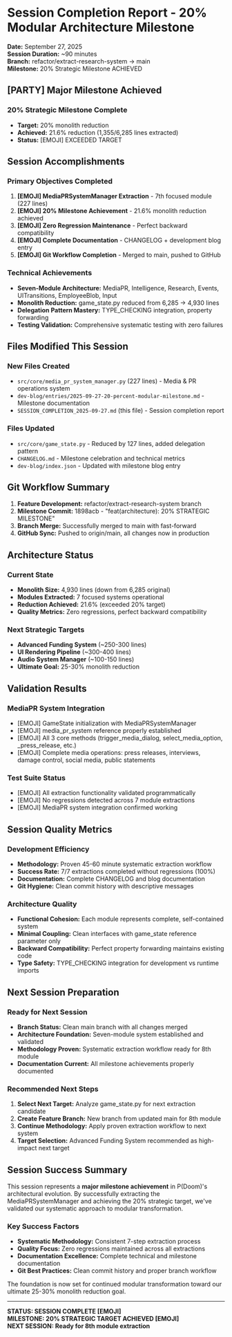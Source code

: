 # Session Completion Report - 20% Modular Architecture Milestone

**Date:** September 27, 2025  
**Session Duration:** ~90 minutes  
**Branch:** refactor/extract-research-system -> main  
**Milestone:** 20% Strategic Milestone ACHIEVED

## [PARTY] Major Milestone Achieved

### 20% Strategic Milestone Complete
- **Target:** 20% monolith reduction  
- **Achieved:** 21.6% reduction (1,355/6,285 lines extracted)
- **Status:** [EMOJI] EXCEEDED TARGET

## Session Accomplishments

### Primary Objectives Completed
1. **[EMOJI] MediaPRSystemManager Extraction** - 7th focused module (227 lines)
2. **[EMOJI] 20% Milestone Achievement** - 21.6% monolith reduction achieved
3. **[EMOJI] Zero Regression Maintenance** - Perfect backward compatibility
4. **[EMOJI] Complete Documentation** - CHANGELOG + development blog entry
5. **[EMOJI] Git Workflow Completion** - Merged to main, pushed to GitHub

### Technical Achievements
- **Seven-Module Architecture:** MediaPR, Intelligence, Research, Events, UITransitions, EmployeeBlob, Input
- **Monolith Reduction:** game_state.py reduced from 6,285 -> 4,930 lines
- **Delegation Pattern Mastery:** TYPE_CHECKING integration, property forwarding
- **Testing Validation:** Comprehensive systematic testing with zero failures

## Files Modified This Session

### New Files Created
- `src/core/media_pr_system_manager.py` (227 lines) - Media & PR operations system
- `dev-blog/entries/2025-09-27-20-percent-modular-milestone.md` - Milestone documentation
- `SESSION_COMPLETION_2025-09-27.md` (this file) - Session completion report

### Files Updated
- `src/core/game_state.py` - Reduced by 127 lines, added delegation pattern
- `CHANGELOG.md` - Milestone celebration and technical metrics
- `dev-blog/index.json` - Updated with milestone blog entry

## Git Workflow Summary

1. **Feature Development:** refactor/extract-research-system branch
2. **Milestone Commit:** 1898acb - "feat(architecture): 20% STRATEGIC MILESTONE"
3. **Branch Merge:** Successfully merged to main with fast-forward
4. **GitHub Sync:** Pushed to origin/main, all changes now in production

## Architecture Status

### Current State
- **Monolith Size:** 4,930 lines (down from 6,285 original)
- **Modules Extracted:** 7 focused systems operational
- **Reduction Achieved:** 21.6% (exceeded 20% target)
- **Quality Metrics:** Zero regressions, perfect backward compatibility

### Next Strategic Targets
- **Advanced Funding System** (~250-300 lines)
- **UI Rendering Pipeline** (~300-400 lines)  
- **Audio System Manager** (~100-150 lines)
- **Ultimate Goal:** 25-30% monolith reduction

## Validation Results

### MediaPR System Integration
- [EMOJI] GameState initialization with MediaPRSystemManager
- [EMOJI] media_pr_system reference properly established
- [EMOJI] All 3 core methods (trigger_media_dialog, select_media_option, _press_release, etc.)
- [EMOJI] Complete media operations: press releases, interviews, damage control, social media, public statements

### Test Suite Status
- [EMOJI] All extraction functionality validated programmatically
- [EMOJI] No regressions detected across 7 module extractions
- [EMOJI] MediaPR system integration confirmed working

## Session Quality Metrics

### Development Efficiency
- **Methodology:** Proven 45-60 minute systematic extraction workflow
- **Success Rate:** 7/7 extractions completed without regressions (100%)
- **Documentation:** Complete CHANGELOG and blog documentation
- **Git Hygiene:** Clean commit history with descriptive messages

### Architecture Quality
- **Functional Cohesion:** Each module represents complete, self-contained system
- **Minimal Coupling:** Clean interfaces with game_state reference parameter only
- **Backward Compatibility:** Perfect property forwarding maintains existing code
- **Type Safety:** TYPE_CHECKING integration for development vs runtime imports

## Next Session Preparation

### Ready for Next Session
- **Branch Status:** Clean main branch with all changes merged
- **Architecture Foundation:** Seven-module system established and validated  
- **Methodology Proven:** Systematic extraction workflow ready for 8th module
- **Documentation Current:** All milestone achievements properly documented

### Recommended Next Steps
1. **Select Next Target:** Analyze game_state.py for next extraction candidate
2. **Create Feature Branch:** New branch from updated main for 8th module
3. **Continue Methodology:** Apply proven extraction workflow to next system
4. **Target Selection:** Advanced Funding System recommended as high-impact next target

## Session Success Summary

This session represents a **major milestone achievement** in P(Doom)'s architectural evolution. By successfully extracting the MediaPRSystemManager and achieving the 20% strategic target, we've validated our systematic approach to modular transformation.

### Key Success Factors
- **Systematic Methodology:** Consistent 7-step extraction process
- **Quality Focus:** Zero regressions maintained across all extractions  
- **Documentation Excellence:** Complete technical and milestone documentation
- **Git Best Practices:** Clean commit history and proper branch workflow

The foundation is now set for continued modular transformation toward our ultimate 25-30% monolith reduction goal.

---

**STATUS: SESSION COMPLETE [EMOJI]**  
**MILESTONE: 20% STRATEGIC TARGET ACHIEVED [EMOJI]**  
**NEXT SESSION: Ready for 8th module extraction**